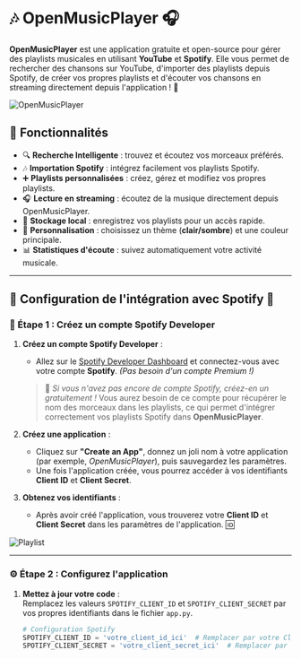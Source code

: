 # 🎶 OpenMusicPlayer 🎧  

**OpenMusicPlayer** est une application gratuite et open-source pour gérer des playlists musicales en utilisant **YouTube** et **Spotify**. Elle vous permet de rechercher des chansons sur YouTube, d'importer des playlists depuis Spotify, de créer vos propres playlists et d'écouter vos chansons en streaming directement depuis l'application ! 🎵  

![OpenMusicPlayer](https://i.ibb.co/tMsMkYtY/image.png)  

## 🚀 Fonctionnalités  
- 🔍 **Recherche Intelligente** : trouvez et écoutez vos morceaux préférés.  
- 🎶 **Importation Spotify** : intégrez facilement vos playlists Spotify.  
- ➕ **Playlists personnalisées** : créez, gérez et modifiez vos propres playlists.  
- 🎧 **Lecture en streaming** : écoutez de la musique directement depuis OpenMusicPlayer.  
- 💾 **Stockage local** : enregistrez vos playlists pour un accès rapide.  
- 🎨 **Personnalisation** : choisissez un thème (**clair/sombre**) et une couleur principale.  
- 📊 **Statistiques d'écoute** : suivez automatiquement votre activité musicale.  

---

## 📑 Configuration de l'intégration avec **Spotify** 🎵  

### 🎯 Étape 1 : Créez un compte **Spotify Developer**  

1. **Créez un compte Spotify Developer** :  
   - Allez sur le [Spotify Developer Dashboard](https://developer.spotify.com/dashboard) et connectez-vous avec votre compte **Spotify**. *(Pas besoin d'un compte Premium !)*  

   > 🌟 *Si vous n'avez pas encore de compte Spotify, créez-en un gratuitement !* Vous aurez besoin de ce compte pour récupérer le nom des morceaux dans les playlists, ce qui permet d'intégrer correctement vos playlists Spotify dans **OpenMusicPlayer**.  

2. **Créez une application** :  
   - Cliquez sur **"Create an App"**, donnez un joli nom à votre application (par exemple, *OpenMusicPlayer*), puis sauvegardez les paramètres.  
   - Une fois l'application créée, vous pourrez accéder à vos identifiants **Client ID** et **Client Secret**.  

3. **Obtenez vos identifiants** :  
   - Après avoir créé l'application, vous trouverez votre **Client ID** et **Client Secret** dans les paramètres de l'application. 🆔  

![Playlist](https://i.ibb.co/tMsMkYtY/image.png)  

---

### ⚙️ Étape 2 : Configurez l'application  

1. **Mettez à jour votre code** :  
   Remplacez les valeurs `SPOTIFY_CLIENT_ID` et `SPOTIFY_CLIENT_SECRET` par vos propres identifiants dans le fichier `app.py`.  

   ```python
   # Configuration Spotify
   SPOTIFY_CLIENT_ID = 'votre_client_id_ici'  # Remplacer par votre Client ID
   SPOTIFY_CLIENT_SECRET = 'votre_client_secret_ici'  # Remplacer par votre Client Secret

